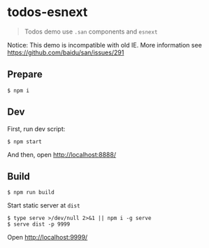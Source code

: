 # todos-esnext

> Todos demo use `.san` components and `esnext`

Notice: This demo is incompatible with old IE. More information see https://github.com/baidu/san/issues/291

## Prepare

```
$ npm i
```

## Dev

First, run dev script:

```
$ npm start
```

And then, open <http://localhost:8888/>

## Build

```
$ npm run build
```

Start static server at `dist`

```
$ type serve >/dev/null 2>&1 || npm i -g serve
$ serve dist -p 9999
```

Open <http://localhost:9999/>
